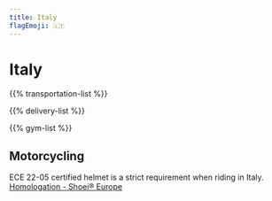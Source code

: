 ```yaml
---
title: Italy
flagEmoji: 🇮🇹
---
```


# Italy

{{% transportation-list %}}

{{% delivery-list %}}

{{% gym-list %}}

## Motorcycling
ECE 22-05 certified helmet is a strict requirement when riding in Italy. [Homologation - Shoei® Europe](https://www.shoei-europe.com/service/homologation/) 
